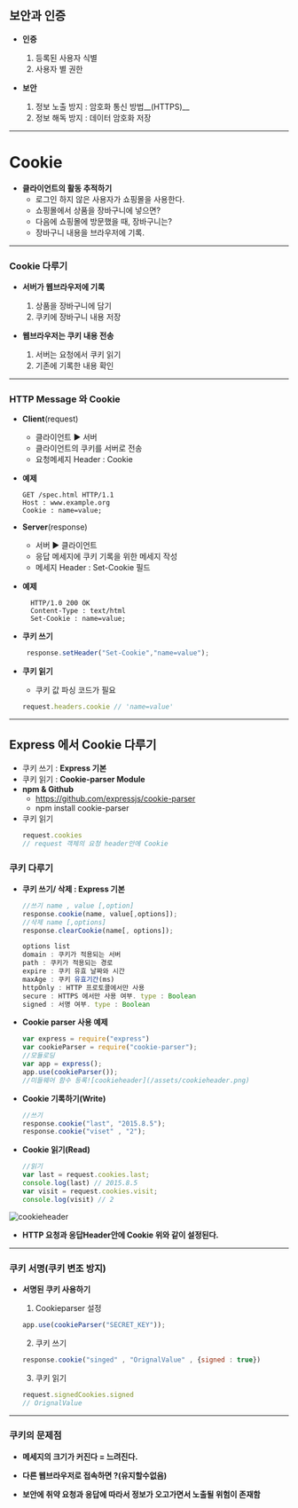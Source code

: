 ## 보안과 인증

  - __인증__
    1. 등록된 사용자 식별
    2. 사용자 별 권한

  - __보안__
    1. 정보 노출 방지 : 암호화 통신 방법__(HTTPS)__
    2. 정보 해독 방지 : 데이터 암호화 저장

---
# Cookie
  - __클라이언트의 활동 추적하기__
    - 로그인 하지 않은 사용자가 쇼핑몰을 사용한다.
    - 쇼핑몰에서 상품을 장바구니에 넣으면?
    - 다음에 쇼핑몰에 방문했을 때, 장바구니는?
    - 장바구니 내용을 브라우저에 기록.

---
### Cookie 다루기
  - __서버가 웹브라우저에 기록__
    1. 상품을 장바구니에 담기
    2. 쿠키에 장바구니 내용 저장


  - __웹브라우저는 쿠키 내용 전송__
    1. 서버는 요청에서 쿠키 읽기
    2. 기존에 기록한 내용 확인

---


### HTTP Message 와 Cookie
- __Client__(request)
  - 클라이언트 ▶ 서버
  - 클라이언트의 쿠키를 서버로 전송
  - 요청메세지 Header : Cookie


- __예제__
  ```
  GET /spec.html HTTP/1.1
  Host : www.example.org
  Cookie : name=value;
  ```

- __Server__(response)
    - 서버 ▶ 클라이언트
    - 응답 메세지에 쿠키 기록을 위한 메세지 작성
    - 메세지 Header : Set-Cookie 필드


- __예제__
    ```
      HTTP/1.0 200 OK
      Content-Type : text/html
      Set-Cookie : name=value;
    ```
- __쿠키 쓰기__
  ```javascript
   response.setHeader("Set-Cookie","name=value");
  ```

- __쿠키 읽기__
  - 쿠키 값 파싱 코드가 필요
  ```javascript
  request.headers.cookie // 'name=value'
  ```

---
## Express 에서 Cookie 다루기
  - 쿠키 쓰기 : __Express 기본__
  - 쿠키 읽기 : __Cookie-parser Module__
  - __npm & Github__
    - https://github.com/expressjs/cookie-parser
    - npm install cookie-parser
  - 쿠키 읽기
    ```javascript
    request.cookies
    // request 객체의 요청 header안에 Cookie
    ```

  ### 쿠키 다루기
  - __쿠키 쓰기/ 삭제 : Express 기본__

    ```javascript
    //쓰기 name , value [,option]
    response.cookie(name, value[,options]);
    //삭제 name [,options]
    response.clearCookie(name[, options]);

    options list
    domain : 쿠키가 적용되는 서버
    path : 쿠키가 적용되는 경로
    expire : 쿠키 유효 날짜와 시간
    maxAge : 쿠키 유효기간(ms)
    httpOnly : HTTP 프로토콜에서만 사용
    secure : HTTPS 에서만 사용 여부. type : Boolean
    signed : 서명 여부. type : Boolean
    ```

  - __Cookie parser 사용 예제__

    ```javascript
    var express = require("express")
    var cookieParser = require("cookie-parser");
    //모듈로딩
    var app = express();
    app.use(cookieParser());
    //미들웨어 함수 등록![cookieheader](/assets/cookieheader.png)
    ```

 - __Cookie 기록하기(Write)__

    ```javascript
    //쓰기
    response.cookie("last", "2015.8.5");
    response.cookie("viset" , "2");
    ```


 - __Cookie 읽기(Read)__

     ```javascript
     //읽기
    var last = request.cookies.last;
    console.log(last) // 2015.8.5
    var visit = request.cookies.visit;
    console.log(visit) // 2
     ```


![cookieheader](http://i.imgur.com/21ct2j1.png)
- __HTTP 요청과 응답Header안에  Cookie 위와 같이 설정된다.__
---

### 쿠키 서명(쿠키 변조 방지)

  - __서명된 쿠키 사용하기__

    1. Cookieparser 설정
      ```javascript
      app.use(cookieParser("SECRET_KEY"));
      ```
    2. 쿠키 쓰기
      ```javascript
      response.cookie("singed" , "OrignalValue" , {signed : true})
      ```

    3. 쿠키 읽기
      ```javascript
      request.signedCookies.signed
      // OrignalValue
      ```
---

### 쿠키의 문제점
  - __메세지의 크기가 커진다 = 느려진다.__

  - __다른 웹브라우저로 접속하면 ?(유지할수없음)__

  - __보안에 취약 요청과 응답에 따라서 정보가 오고가면서 노출될 위험이 존재함__
